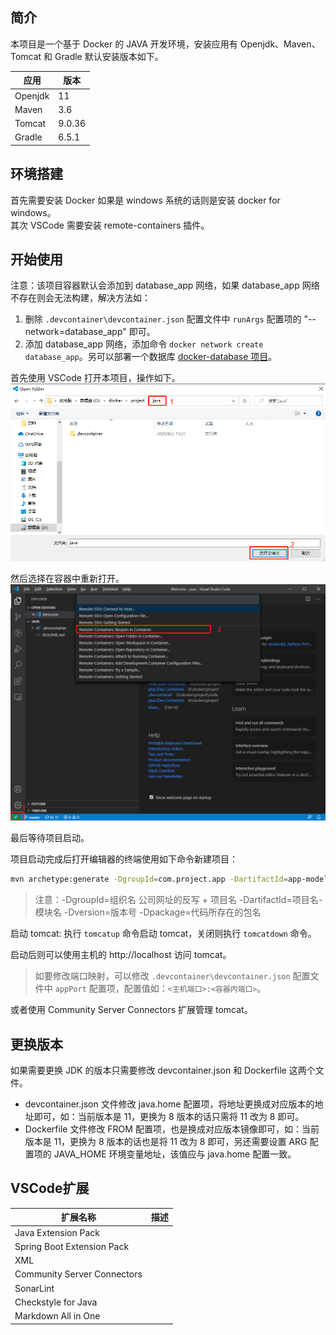 ## 简介

本项目是一个基于 Docker 的 JAVA 开发环境，安装应用有 Openjdk、Maven、Tomcat 和 Gradle 默认安装版本如下。

| 应用    | 版本   |
| ------- | ------ |
| Openjdk | 11     |
| Maven   | 3.6    |
| Tomcat  | 9.0.36 |
| Gradle  | 6.5.1  |

## 环境搭建

首先需要安装 Docker 如果是 windows 系统的话则是安装 docker for windows。  
其次 VSCode 需要安装 remote-containers 插件。  

## 开始使用

注意：该项目容器默认会添加到 database_app 网络，如果 database_app 网络不存在则会无法构建，解决方法如：  
1. 删除 `.devcontainer\devcontainer.json` 配置文件中 `runArgs` 配置项的 "--network=database_app" 即可。  
2. 添加 database_app 网络，添加命令 `docker network create database_app`。另可以部署一个数据库 [docker-database 项目](https://github.com/xueyong-q/docker-database.git)。  

首先使用 VSCode 打开本项目，操作如下。   
![](.devcontainer/image/image-1.jpg)

然后选择在容器中重新打开。  
![](.devcontainer/image/image-2.jpg)

最后等待项目启动。

项目启动完成后打开编辑器的终端使用如下命令新建项目：
```sh
mvn archetype:generate -DgroupId=com.project.app -DartifactId=app-model -Dversion=0.0.1SNAPSHOT -Dpackage=com.project.app
```
>注意：-DgroupId=组织名 公司网址的反写 + 项目名 -DartifactId=项目名-模块名 -Dversion=版本号 -Dpackage=代码所存在的包名

启动 tomcat:
执行 `tomcatup` 命令启动 tomcat，关闭则执行 `tomcatdown` 命令。

启动后则可以使用主机的 http://localhost 访问 tomcat。  
>如要修改端口映射，可以修改 `.devcontainer\devcontainer.json` 配置文件中 `appPort` 配置项，配置值如：`<主机端口>:<容器内端口>`。  

或者使用 Community Server Connectors 扩展管理 tomcat。  

## 更换版本

如果需要更换 JDK 的版本只需要修改 devcontainer.json 和 Dockerfile 这两个文件。  
* devcontainer.json 文件修改 java.home 配置项，将地址更换成对应版本的地址即可，如：当前版本是 11，更换为 8 版本的话只需将 11 改为 8 即可。  
* Dockerfile 文件修改 FROM 配置项，也是换成对应版本镜像即可，如：当前版本是 11，更换为 8 版本的话也是将 11 改为 8 即可，另还需要设置 ARG 配置项的 JAVA_HOME 环境变量地址，该值应与 java.home 配置一致。  

## VSCode扩展

| 扩展名称                    | 描述 |
| --------------------------- | ---- |
| Java Extension Pack         |      |
| Spring Boot Extension Pack  |      |
| XML                         |      |
| Community Server Connectors |      |
| SonarLint                   |      |
| Checkstyle for Java         |      |
| Markdown All in One         |      |